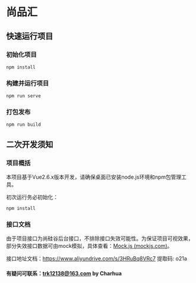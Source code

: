 # 尚品汇

## 快速运行项目

### 初始化项目

```
npm install
```

### 构建并运行项目
```
npm run serve
```

### 打包发布
```
npm run build
```



## 二次开发须知

### 项目概括

本项目基于Vue2.6.x版本开发，请确保桌面已安装node.js环境和npm包管理工具。

初次运行务必初始化：

```
npm install
```



### 接口文档

由于项目接口为尚硅谷后台接口，不排除接口失效可能性。为保证项目可视效果，部分失效接口数据可由mock模拟，具体查看：[Mock.js (mockjs.com)](http://mockjs.com/)。

接口地址文档：https://www.aliyundrive.com/s/3HRuBq8VRc7 提取码: o21a



#### 有疑问可联系：trk12138@163.com by Charhua

